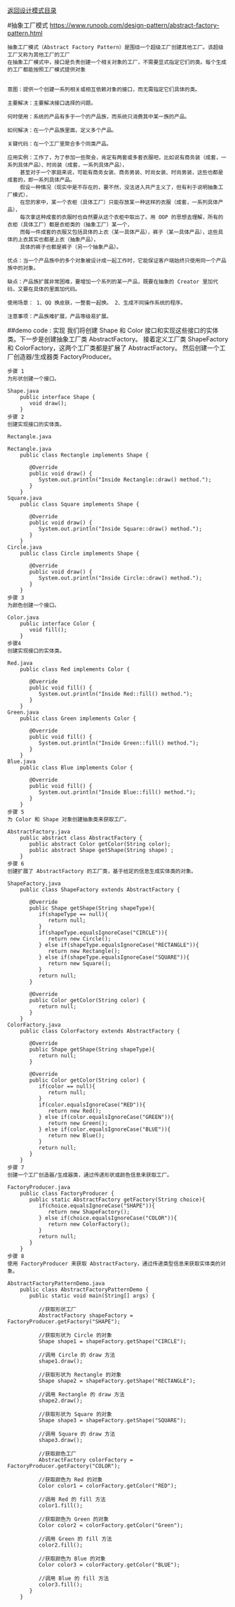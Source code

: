 <p>
    <a href="#" onclick="showITLearnPage('softdesign')">返回设计模式目录</a>
</p>

#抽象工厂模式 
<a href="https://www.runoob.com/design-pattern/abstract-factory-pattern.html#" target="_blank">https://www.runoob.com/design-pattern/abstract-factory-pattern.html </a>

	抽象工厂模式（Abstract Factory Pattern）是围绕一个超级工厂创建其他工厂。该超级工厂又称为其他工厂的工厂
	在抽象工厂模式中，接口是负责创建一个相关对象的工厂，不需要显式指定它们的类。每个生成的工厂都能按照工厂模式提供对象
	
	
	意图：提供一个创建一系列相关或相互依赖对象的接口，而无需指定它们具体的类。

	主要解决：主要解决接口选择的问题。

	何时使用：系统的产品有多于一个的产品族，而系统只消费其中某一族的产品。

	如何解决：在一个产品族里面，定义多个产品。

	关键代码：在一个工厂里聚合多个同类产品。

	应用实例：工作了，为了参加一些聚会，肯定有两套或多套衣服吧，比如说有商务装（成套，一系列具体产品）、时尚装（成套，一系列具体产品），
		甚至对于一个家庭来说，可能有商务女装、商务男装、时尚女装、时尚男装，这些也都是成套的，即一系列具体产品。
		假设一种情况（现实中是不存在的，要不然，没法进入共产主义了，但有利于说明抽象工厂模式），
		在您的家中，某一个衣柜（具体工厂）只能存放某一种这样的衣服（成套，一系列具体产品），
		每次拿这种成套的衣服时也自然要从这个衣柜中取出了。用 OOP 的思想去理解，所有的衣柜（具体工厂）都是衣柜类的（抽象工厂）某一个，
		而每一件成套的衣服又包括具体的上衣（某一具体产品），裤子（某一具体产品），这些具体的上衣其实也都是上衣（抽象产品），
		具体的裤子也都是裤子（另一个抽象产品）。

	优点：当一个产品族中的多个对象被设计成一起工作时，它能保证客户端始终只使用同一个产品族中的对象。

	缺点：产品族扩展非常困难，要增加一个系列的某一产品，既要在抽象的 Creator 里加代码，又要在具体的里面加代码。

	使用场景： 1、QQ 换皮肤，一整套一起换。 2、生成不同操作系统的程序。

	注意事项：产品族难扩展，产品等级易扩展。



##demo code : 
    实现
    我们将创建 Shape 和 Color 接口和实现这些接口的实体类。下一步是创建抽象工厂类 AbstractFactory。
    接着定义工厂类 ShapeFactory 和 ColorFactory，这两个工厂类都是扩展了 AbstractFactory。
    然后创建一个工厂创造器/生成器类 FactoryProducer。

	步骤 1
	为形状创建一个接口。

	Shape.java
		public interface Shape {
		   void draw();
		}
	步骤 2
	创建实现接口的实体类。

	Rectangle.java

	Rectangle.java
		public class Rectangle implements Shape {
		 
		   @Override
		   public void draw() {
			  System.out.println("Inside Rectangle::draw() method.");
		   }
		}
	Square.java
		public class Square implements Shape {
		 
		   @Override
		   public void draw() {
			  System.out.println("Inside Square::draw() method.");
		   }
		}
	Circle.java
		public class Circle implements Shape {
		 
		   @Override
		   public void draw() {
			  System.out.println("Inside Circle::draw() method.");
		   }
		}
	步骤 3
	为颜色创建一个接口。

	Color.java
		public interface Color {
		   void fill();
		}
	步骤4
	创建实现接口的实体类。

	Red.java
		public class Red implements Color {
		 
		   @Override
		   public void fill() {
			  System.out.println("Inside Red::fill() method.");
		   }
		}
	Green.java
		public class Green implements Color {
		 
		   @Override
		   public void fill() {
			  System.out.println("Inside Green::fill() method.");
		   }
		}
	Blue.java
		public class Blue implements Color {
		 
		   @Override
		   public void fill() {
			  System.out.println("Inside Blue::fill() method.");
		   }
		}
	步骤 5
	为 Color 和 Shape 对象创建抽象类来获取工厂。

	AbstractFactory.java
		public abstract class AbstractFactory {
		   public abstract Color getColor(String color);
		   public abstract Shape getShape(String shape) ;
		}
	步骤 6
	创建扩展了 AbstractFactory 的工厂类，基于给定的信息生成实体类的对象。

	ShapeFactory.java
		public class ShapeFactory extends AbstractFactory {
			
		   @Override
		   public Shape getShape(String shapeType){
			  if(shapeType == null){
				 return null;
			  }        
			  if(shapeType.equalsIgnoreCase("CIRCLE")){
				 return new Circle();
			  } else if(shapeType.equalsIgnoreCase("RECTANGLE")){
				 return new Rectangle();
			  } else if(shapeType.equalsIgnoreCase("SQUARE")){
				 return new Square();
			  }
			  return null;
		   }
		   
		   @Override
		   public Color getColor(String color) {
			  return null;
		   }
		}
	ColorFactory.java
		public class ColorFactory extends AbstractFactory {
			
		   @Override
		   public Shape getShape(String shapeType){
			  return null;
		   }
		   
		   @Override
		   public Color getColor(String color) {
			  if(color == null){
				 return null;
			  }        
			  if(color.equalsIgnoreCase("RED")){
				 return new Red();
			  } else if(color.equalsIgnoreCase("GREEN")){
				 return new Green();
			  } else if(color.equalsIgnoreCase("BLUE")){
				 return new Blue();
			  }
			  return null;
		   }
		}
	步骤 7
	创建一个工厂创造器/生成器类，通过传递形状或颜色信息来获取工厂。

	FactoryProducer.java
		public class FactoryProducer {
		   public static AbstractFactory getFactory(String choice){
			  if(choice.equalsIgnoreCase("SHAPE")){
				 return new ShapeFactory();
			  } else if(choice.equalsIgnoreCase("COLOR")){
				 return new ColorFactory();
			  }
			  return null;
		   }
		}
	步骤 8
	使用 FactoryProducer 来获取 AbstractFactory，通过传递类型信息来获取实体类的对象。

	AbstractFactoryPatternDemo.java
		public class AbstractFactoryPatternDemo {
		   public static void main(String[] args) {
		 
			  //获取形状工厂
			  AbstractFactory shapeFactory = FactoryProducer.getFactory("SHAPE");
		 
			  //获取形状为 Circle 的对象
			  Shape shape1 = shapeFactory.getShape("CIRCLE");
		 
			  //调用 Circle 的 draw 方法
			  shape1.draw();
		 
			  //获取形状为 Rectangle 的对象
			  Shape shape2 = shapeFactory.getShape("RECTANGLE");
		 
			  //调用 Rectangle 的 draw 方法
			  shape2.draw();
			  
			  //获取形状为 Square 的对象
			  Shape shape3 = shapeFactory.getShape("SQUARE");
		 
			  //调用 Square 的 draw 方法
			  shape3.draw();
		 
			  //获取颜色工厂
			  AbstractFactory colorFactory = FactoryProducer.getFactory("COLOR");
		 
			  //获取颜色为 Red 的对象
			  Color color1 = colorFactory.getColor("RED");
		 
			  //调用 Red 的 fill 方法
			  color1.fill();
		 
			  //获取颜色为 Green 的对象
			  Color color2 = colorFactory.getColor("Green");
		 
			  //调用 Green 的 fill 方法
			  color2.fill();
		 
			  //获取颜色为 Blue 的对象
			  Color color3 = colorFactory.getColor("BLUE");
		 
			  //调用 Blue 的 fill 方法
			  color3.fill();
		   }
		}